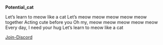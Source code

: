 **Potential_cat**

Let’s learn to meow like a cat
Let’s meow meow meow meow meow together
Acting cute before you
Oh my, meow meow meow meow meow
Every day, I need your hug
Let’s learn to meow like a cat

[Join-Discord](https://discord.gg/Z5qaBHX84j) 
